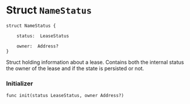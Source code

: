 # Struct `NameStatus`

```cadence
struct NameStatus {

    status:  LeaseStatus

    owner:  Address?
}
```

Struct holding information about a lease. Contains both the internal status the owner of the lease and if the state is persisted or not.

### Initializer

```cadence
func init(status LeaseStatus, owner Address?)
```


